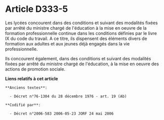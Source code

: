 # Article D333-5

Les lycées concourent dans des conditions et suivant des modalités fixées par arrêté du ministre chargé de l'éducation à la
mise en oeuvre de la formation professionnelle continue dans les conditions définies par le livre IX du code du travail. A ce
titre, ils dispensent des éléments divers de formation aux adultes et aux jeunes déjà engagés dans la vie professionnelle.

Ils concourent également, dans des conditions et suivant des modalités fixées par arrêté du ministre chargé de l'éducation, à
la mise en oeuvre des actions de promotion sociale.

**Liens relatifs à cet article**

	**Anciens textes**:

	  - Décret n°76-1304 du 28 décembre 1976 - art. 19 (Ab)

	**Codifié par**:

	  - Décret n°2006-583 2006-05-23 JORF 24 mai 2006
